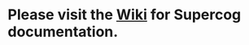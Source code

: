 # Please visit the [Wiki](https://github.com/supercog-ai/community/wiki) for Supercog documentation. 


